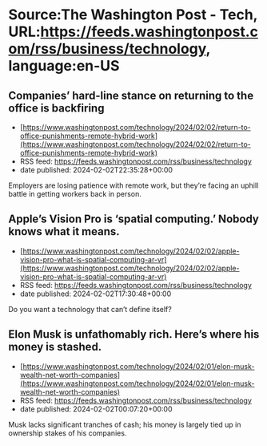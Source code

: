 # Source:The Washington Post - Tech, URL:https://feeds.washingtonpost.com/rss/business/technology, language:en-US

## Companies’ hard-line stance on returning to the office is backfiring
 - [https://www.washingtonpost.com/technology/2024/02/02/return-to-office-punishments-remote-hybrid-work](https://www.washingtonpost.com/technology/2024/02/02/return-to-office-punishments-remote-hybrid-work)
 - RSS feed: https://feeds.washingtonpost.com/rss/business/technology
 - date published: 2024-02-02T22:35:28+00:00

Employers are losing patience with remote work, but they’re facing an uphill battle in getting workers back in person.

## Apple’s Vision Pro is ‘spatial computing.’ Nobody knows what it means.
 - [https://www.washingtonpost.com/technology/2024/02/02/apple-vision-pro-what-is-spatial-computing-ar-vr](https://www.washingtonpost.com/technology/2024/02/02/apple-vision-pro-what-is-spatial-computing-ar-vr)
 - RSS feed: https://feeds.washingtonpost.com/rss/business/technology
 - date published: 2024-02-02T17:30:48+00:00

Do you want a technology that can’t define itself?

## Elon Musk is unfathomably rich. Here’s where his money is stashed.
 - [https://www.washingtonpost.com/technology/2024/02/01/elon-musk-wealth-net-worth-companies](https://www.washingtonpost.com/technology/2024/02/01/elon-musk-wealth-net-worth-companies)
 - RSS feed: https://feeds.washingtonpost.com/rss/business/technology
 - date published: 2024-02-02T00:07:20+00:00

Musk lacks significant tranches of cash; his money is largely tied up in ownership stakes of his companies.

